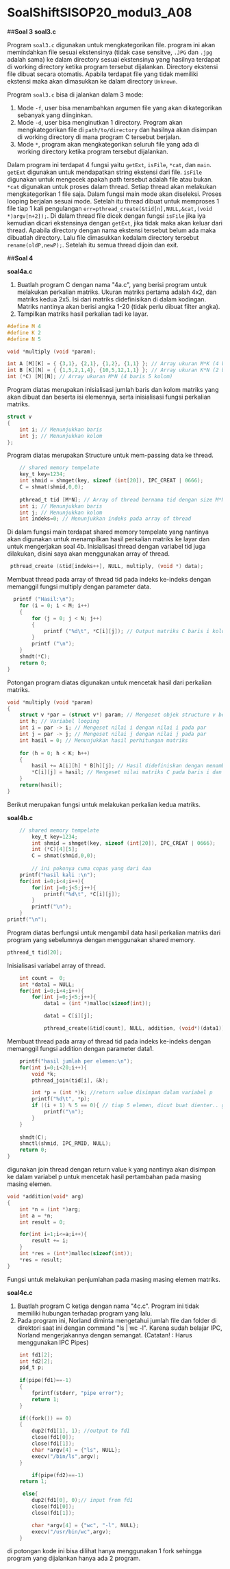 
# **SoalShiftSISOP20_modul3_A08**

##**Soal 3**
**soal3.c**

Program `soal3.c` digunakan untuk mengkategorikan file. program ini akan memindahkan file sesuai ekstensinya (tidak case sensitve, `.JPG` dan `.jpg` adalah sama) ke dalam directory sesuai ekstensinya yang hasilnya terdapat di working directory ketika program tersebut dijalankan. Directory ekstensi file dibuat secara otomatis. Apabila terdapat file yang tidak memiliki ekstensi maka akan dimasukkan ke dalam directory `Unknown`. 

Program `soal3.c` bisa di jalankan dalam 3 mode:
1. Mode `-f`, user bisa menambahkan argumen file yang akan dikategorikan sebanyak yang diinginkan.
2. Mode `-d`,  user bisa menginutkan 1 directory. Program akan mengkategorikan file di `path/to/directory` dan hasilnya akan disimpan di working directory di mana program C tersebut berjalan.
3. Mode `*`, program akan mengkategorikan seluruh file yang ada di working directory ketika program tersebut dijalankan.

Dalam program ini terdapat 4 fungsi yaitu `getExt`, `isFile`, `*cat`, dan `main`. `getExt` digunakan untuk mendapatkan string ekstensi dari file. `isFile` digunakan untuk mengecek apakah path tersebut adalah file atau bukan. `*cat` digunakan untuk proses dalam thread. Setiap thread akan melakukan mengkategorikan 1 file saja. Dalam fungsi main mode akan diseleksi. Proses looping berjalan sesuai mode. Setelah itu thread dibuat untuk memproses 1 file tiap 1 kali pengulangan `err=pthread_create(&tid[n],NULL,&cat,(void *)argv[n+2]);`. Di dalam thread file dicek dengan fungsi `isFile` jika iya kemudian dicari ekstensinya dengan `getExt`, jika tidak maka akan keluar dari thread. Apabila directory dengan nama ekstensi tersebut belum ada maka dibuatlah directory. Lalu file dimasukkan kedalam directory tersebut `rename(oldP,newP);`. Setelah itu semua thread dijoin dan exit.


##**Soal 4**

**soal4a.c**
1. Buatlah program C dengan nama "4a.c", yang berisi program untuk melakukan perkalian matriks.
Ukuran matriks pertama adalah 4x2, dan matriks kedua 2x5. Isi dari matriks didefinisikan di
dalam kodingan. Matriks nantinya akan berisi angka 1-20 (tidak perlu dibuat filter angka).
2. Tampilkan matriks hasil perkalian tadi ke layar.

```c
#define M 4
#define K 2
#define N 5

void *multiply (void *param);

int A [M][K] = { {3,1}, {2,1}, {1,2}, {1,1} }; // Array ukuran M*K (4 baris 2 kolom)
int B [K][N] = { {1,5,2,1,4}, {10,5,12,1,1} }; // Array ukuran K*N (2 baris 5 kolom)
int (*C) [M][N]; // Array ukuran M*N (4 baris 5 kolom)
```

Program diatas merupakan inisialisasi jumlah baris dan kolom matriks yang akan dibuat
dan beserta isi elemennya, serta inisialisasi fungsi perkalian matriks.

```c
struct v
{
    int i; // Menunjukkan baris
    int j; // Menunjukkan kolom
};
```

Program diatas merupakan Structure untuk mem-passing data ke thread.

```c
    // shared memory tempelate
    key_t key=1234;
    int shmid = shmget(key, sizeof (int[20]), IPC_CREAT | 0666);
    C = shmat(shmid,0,0);
    
    pthread_t tid [M*N]; // Array of thread bernama tid dengan size M*N = 4*5
    int i; // Menunjukkan baris
    int j; // Menunjukkan kolom
    int indeks=0; // Menunjukkan indeks pada array of thread
```

Di dalam fungsi main terdapat shared memory tempelate yang nantinya
akan digunakan untuk menampilkan hasil perkalian matriks ke layar
dan untuk mengerjakan soal 4b. 
Inisialisasi thread dengan variabel tid juga dilakukan, disini
saya akan menggunakan array of thread.

```c
 pthread_create (&tid[indeks++], NULL, multiply, (void *) data);
```

Membuat thread pada array of thread tid pada indeks ke-indeks 
dengan memanggil fungsi multiply dengan parameter data.

```c
  printf ("Hasil:\n");
    for (i = 0; i < M; i++)
    {
        for (j = 0; j < N; j++)
        {
            printf ("%d\t", *C[i][j]); // Output matriks C baris i kolom j
        }
        printf ("\n");
    }
    shmdt(*C);
    return 0;
}
```

Potongan program diatas digunakan untuk mencetak hasil dari perkalian matriks.

```c
void *multiply (void *param)
{
    struct v *par = (struct v*) param; // Mengeset objek structure v bernama par dengan param
    int h; // Variabel looping
    int i = par -> i; // Mengeset nilai i dengan nilai i pada par
    int j = par -> j; // Mengeset nilai j dengan nilai j pada par
    int hasil = 0; // Menunjukkan hasil perhitungan matriks
    
    for (h = 0; h < K; h++)
    {
        hasil += A[i][h] * B[h][j]; // Hasil didefiniskan dengan menambahkan semua hasil perkalian baris i kolom h dengan baris h kolom j
        *C[i][j] = hasil; // Mengeset nilai matriks C pada baris i dan kolom j dengan hasil
    }
    return(hasil);
}
```

Berikut merupakan fungsi untuk melakukan perkalian kedua matriks.



**soal4b.c**

```c
	// shared memory tempelate
		key_t key=1234;
		int shmid = shmget(key, sizeof (int[20]), IPC_CREAT | 0666);
		int (*C)[4][5];
		C = shmat(shmid,0,0);
    
    	// ini pokonya cuma copas yang dari 4aa
	printf("hasil kali :\n");
    for(int i=0;i<4;i++){
        for(int j=0;j<5;j++){
            printf("%d\t", *C[i][j]);
        }
        printf("\n");
    }
printf("\n");
```
Program diatas berfungsi untuk mengambil data hasil perkalian matriks
dari program yang sebelumnya dengan menggunakan shared memory.

```c
pthread_t tid[20];
```
Inisialisasi variabel array of thread.

```c
    int count =  0;
    int *data1 = NULL;
    for(int i=0;i<4;i++){
        for(int j=0;j<5;j++){
            data1 = (int *)malloc(sizeof(int));

            data1 = C[i][j];

            pthread_create(&tid[count], NULL, addition, (void*)(data1));
```

Membuat thread pada array of thread tid pada indeks ke-indeks 
dengan memanggil fungsi addition dengan parameter data1.

```c
	printf("hasil jumlah per elemen:\n");
    for(int i=0;i<20;i++){
        void *k;
        pthread_join(tid[i], &k); 

        int *p = (int *)k; //return value disimpan dalam variabel p
        printf("%d\t", *p);
        if ((i + 1) % 5 == 0){ // tiap 5 elemen, dicut buat dienter.. gitu pokoknya
            printf("\n");
        }
    }
    
    shmdt(C);
    shmctl(shmid, IPC_RMID, NULL);
    return 0;
}
```

digunakan join thread dengan return value k yang nantinya akan
disimpan ke dalam variabel p untuk mencetak hasil pertambahan
pada masing masing elemen.

```c
void *addition(void* arg) 
{ 
    int *n = (int *)arg;
    int a = *n;
    int result = 0;

    for(int i=1;i<=a;i++){
        result += i;
    }
    int *res = (int*)malloc(sizeof(int));
    *res = result;
}
```

Fungsi untuk melakukan penjumlahan pada masing masing elemen matriks.


**soal4c.c**
1. Buatlah program C ketiga dengan nama "4c.c". 
Program ini tidak memiliki hubungan terhadap program yang lalu. 
2. Pada program ini, Norland diminta mengetahui jumlah file dan 
folder di direktori saat ini dengan command "ls | wc -l". Karena sudah 
belajar IPC, Norland mengerjakannya dengan semangat. (Catatan! : Harus menggunakan IPC Pipes) 

```c
	int fd1[2];
	int fd2[2];
	pid_t p; 
	
	if(pipe(fd1)==-1)
	{
		fprintf(stderr, "pipe error");
		return 1;
	}

	if((fork()) == 0)
	{
        dup2(fd1[1], 1); //output to fd1
        close(fd1[0]);
        close(fd1[1]);
        char *argv[4] = {"ls", NULL};
        execv("/bin/ls",argv);
	} 

    	if(pipe(fd2)==-1)
	return 1;

   	 else{
        dup2(fd1[0], 0);// input from fd1
        close(fd1[0]);
        close(fd1[1]);

        char *argv[4] = {"wc", "-l", NULL};
        execv("/usr/bin/wc",argv);
    }

```
di potongan kode ini bisa dilihat hanya menggunakan 1 fork sehingga
program yang dijalankan hanya ada 2 program.

